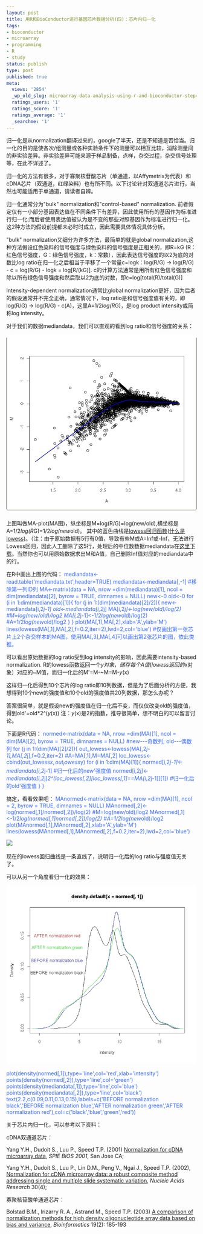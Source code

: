 ```yaml
---
layout: post
title: 用R和BioConductor进行基因芯片数据分析(四)：芯片内归一化
tags:
- bioconductor
- microarray
- programming
- R
- study
status: publish
type: post
published: true
meta:
  views: '2854'
  _wp_old_slug: microarray-data-analysis-using-r-and-bioconductor-step4-normalization
  ratings_users: '1'
  ratings_score: '1'
  ratings_average: '1'
  _searchme: '1'
---
```

归一化是从normalization翻译过来的，google了半天，还是不知道是否恰当。归一化的目的是使各次/组测量或各种实验条件下的测量可以相互比较，消除测量间的非实验差异。非实验差异可能来源于样品制备，点样，杂交过程，杂交信号处理等，在此不详述了。

归一化的方法有很多，对于寡聚核苷酸芯片（单通道，以Affymetrix为代表）和cDNA芯片（双通道，红绿染料）也有所不同。以下讨论针对双通道芯片进行，当然也可能适用于单通道，请读者自辨。

归一化通常分为"bulk" normalization和"control-based" normalization. 前者假定仅有一小部分基因表达值在不同条件下有差异，因此使用所有的基因作为标准进行归一化;而后者使用表达值被认为是不变的那些对照基因作为标准进行归一化。这2种方法的假设前提都未必时时成立，因此需要具体情况具体分析。

"bulk" normalization又细分为许多方法，最简单的就是global normalization,这种方法假设红色染料的信号强度与绿色染料的信号强度是正相关的，即R=kG (R：红色信号强度，G：绿色信号强度，k：常数），因此表达信号强度的以2为底的对数比log ratio在归一化之后相当于平移了一个常量c=logk：log(R/G) → log(R/G) - c = log(R/G) - logk = log[R/(kG)].
c的计算方法通常是用所有红色信号强度和除以所有绿色信号强度和然后取以2为底的对数，即c=log[total(R)/total(G)]

Intensity-dependent normalization通常比global normalization更好，因为后者的假设通常并不完全正确，通常情况下，log ratio是和信号强度值有关的，即log(R/G) → log(R/G) - c(A)，这里A=1/2*log(R*G)，是log product intensity或简称log intensity。

对于我们的数据mediandata，我们可以直观的看到log ratio和信号强度的关系：


![](/images/2010/07/mabefore.jpg)

上图叫做MA-plot(MA图)，纵坐标是M=log(R/G)=log(new/old),横坐标是A=1/2*log(R*G)=1/2*log(new*old)。 其中的蓝色曲线是<a href="http://en.wikipedia.org/wiki/Lowess" target="_blank">lowess回归函数</a>(<a href="http://www.itl.nist.gov/div898/handbook/pmd/section1/pmd144.htm" target="_blank">什么是lowess</a>)。（注：由于原始数据有5行有0值，导致有些M或A=Inf或-Inf，无法进行Lowess回归，因此人工删除了这5行，处理后的中位数数据mediandata在<a href="http://dl.getdropbox.com/u/308058/blog/mediandata.txt" target="_blank">这里下载</a>。当然你也可以用原始数据求出M和A值，自己删除Inf值对应的mediandata中的行。

在R中画出上图的代码：
<span style="color:#3366ff;"> mediandata&lt;-read.table('mediandata.txt',header=TRUE)
mediandata&lt;-mediandata[,-1] #移除第一列ID列
MA&lt;-matrix(data = NA, nrow =dim(mediandata)[1], ncol = dim(mediandata)[2], byrow = TRUE, dimnames = NULL)
new&lt;-0
old&lt;-0
for (i in 1:dim(mediandata)[1]){
for (j in 1:(dim(mediandata)[2]/2)){
new&lt;-mediandata[i,2*j-1]
old&lt;-mediandata[i,2*j]
MA[i,2*j]&lt;-log(new/old)/log(2)   #M=log(new/old)/log2
MA[i,2*j-1]&lt;-1/2*log(new*old)/log(2)   #A=1/2*log(new*old)/log2
}
}
plot(MA[,1],MA[,2],xlab='A',ylab='M')
lines(lowess(MA[,1],MA[,2],f=0.2,iter=2),lwd=2,col='blue')
#仅画出第一张芯片上2个杂交样本的MA图，使用MA[,3],MA[,4]可以画出第2张芯片的图，依此类推。</span>

可以看出原始数据的log ratio受到log intensity的影响，因此需要intensity-based normalization.
R的lowess函数返回一个$y对象，储存每个A值(lowess返回的$x对象）对应的~M值，而归一化后的M'=M-~M=M-$y($x)

这样归一化后得到10个芯片的log ratio即10列数据，但是为了后面分析的方便，我想得到10个new的强度值和10个old的强度值共20列数据，那怎么办呢？

答案很简单，就是假设new的强度值在归一化后不变，而仅仅改变old的强度值，得到old'=old*2^($y($x)) 注：$y($x)是2的指数，推导很简单，想不明白的可以留言讨论。

下面是R代码：
<span style="color:#3366ff;"> normed&lt;-matrix(data = NA, nrow =dim(MA)[1], ncol = dim(MA)[2], byrow = TRUE, dimnames = NULL) #new---奇数列; old---偶数列
for (j in 1:(dim(MA)[2]/2)){
out_lowess&lt;-lowess(MA[,2*j-1],MA[,2*j],f=0.2,iter=2)
#A=MA[,1],M=MA[,2]
loc_lowess&lt;-cbind(out_lowess$x,out_lowess$y)
for (i in 1:dim(MA)[1]){
normed[i,2*j-1]&lt;-mediandata[i,2*j-1] #归一化后的new'强度值
normed[i,2*j]&lt;-mediandata[i,2*j]*2^(loc_lowess[,2][loc_lowess[,1]==MA[i,2*j-1]][1]) #归一化后的old'强度值
}
}</span>

搞定，看看效果吧：
<span style="color:#3366ff;"> MAnormed&lt;-matrix(data = NA, nrow =dim(MA)[1], ncol = 2, byrow = TRUE, dimnames = NULL)
MAnormed[,2]&lt;-log(normed[,1]/normed[,2])/log(2)   #M=log(new/old)/log2
MAnormed[,1]&lt;-1/2*log(normed[,1]*normed[,2])/log(2)  #A=1/2*log(new*old)/log2
plot(MAnormed[,1],MAnormed[,2],xlab='A',ylab='M')
lines(lowess(MAnormed[,1],MAnormed[,2],f=0.2,iter=2),lwd=2,col='blue')</span>


![](http://azaleasays.files.wordpress.com/2008/05/maafter.jpg)

现在的lowess回归曲线是一条直线了，说明归一化后的log ratio与强度值无关了。

可以从另一个角度看归一化的效果：

![](/images/2010/07/density.jpg)

<span style="color:#3366ff;">plot(density(normed[,1]),type='line',col='red',xlab='intensity')
points(density(normed[,2]),type='line',col='green')
points(density(mediandata[,1]),type='line',col='blue')
points(density(mediandata[,2]),type='line',col='black')
text(2.2,c(0.09,0.11,0.13,0.15),labels=c('BEFORE normalization black','BEFORE normalization blue','AFTER normalization green','AFTER normalization red'),col=c('black','blue','green','red'))</span>

关于芯片内归一化，可以参考以下资料：

cDNA双通道芯片：

Yang Y.H., <span class="SpellE">Dudoit</span> S., <span class="SpellE">Luu</span> P., Speed T.P. (2001) <span style="text-decoration:underline;"><a href="http://www.stat.berkeley.edu/users/terry/zarray/Html/normspie.html">Normalization for <span class="SpellE">cDNA</span> microarray data</a></span>, <em>SPIE <span class="SpellE">BiOS</span> 2001</em>, San Jose CA;

Yang Y.H., <span class="SpellE">Dudoit</span> S., <span class="SpellE">Luu</span> P., Lin D.M., <span class="SpellE">Peng</span> V., <span class="SpellE">Ngai</span> J., Speed T.P. (2002), <a href="http://nar.oupjournals.org/cgi/content/abstract/30/4/e15">Normalization for <span class="SpellE">cDNA</span> microarray data: a robust composite method addressing single and multiple slide systematic variation</a>, <em>Nucleic Acids Research</em> 30(4);

寡聚核苷酸单通道芯片：

<span class="SpellE">Bolstad</span> B.M., Irizarry R. A., <span class="SpellE">Astrand</span> M., Speed T.P. (2003) <span style="text-decoration:underline;"><a href="http://bioinformatics.oupjournals.org/cgi/screenpdf/19/2/185">A comparison of normalization methods for high density <span class="SpellE">oligonucleotide</span> array data based on bias and variance</a></span>, <em>Bioinformatics </em>19(2): 185-193

